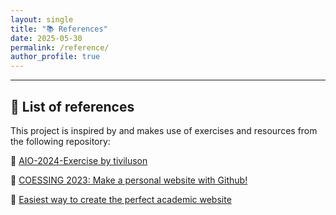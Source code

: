 ```yaml
---
layout: single
title: "📚 References"
date: 2025-05-30
permalink: /reference/
author_profile: true
---
```




---
## 📘 List of references

This project is inspired by and makes use of exercises and resources from the following repository:

🔗 [AIO-2024-Exercise by tiviluson](https://github.com/tiviluson/AIO-2024-Exercise)

🔗 [COESSING 2023: Make a personal website with Github!](https://www.youtube.com/watch?v=mhN3Sp6mwz4&t=1536s)

🔗 [Easiest way to create the perfect academic website](https://www.youtube.com/watch?v=8lJhXJCUYCc)
